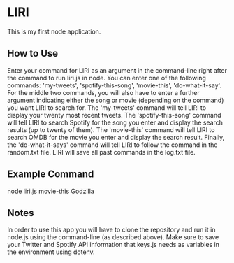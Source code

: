 # LIRI
This is my first node application. 
## How to Use
Enter your command for LIRI as an argument in the command-line 
right after the command to run liri.js in node. You can enter 
one of the following commands: 'my-tweets', 'spotify-this-song', 
'movie-this', 'do-what-it-say'. For the middle two commands, 
you will also have to enter a further argument indicating either 
the song or movie (depending on the command) you want LIRI to 
search for. The 'my-tweets' command will tell LIRI to display 
your twenty most recent tweets. The 'spotify-this-song' 
command will tell LIRI to search Spotify for the song you enter 
and display the search results (up to twenty of them). The 
'movie-this' command will tell LIRI to search OMDB for the 
movie you enter and display the search result. Finally, the 
'do-what-it-says' command will tell LIRI to follow the 
command in the random.txt file. LIRI will save all past 
commands in the log.txt file. 
## Example Command
node liri.js movie-this Godzilla  
## Notes
In order to use this app you will have to clone the repository 
and run it in node.js using the command-line (as described above). 
Make sure to save your Twitter and Spotify API information that 
keys.js needs as variables in the environment using dotenv. 